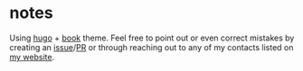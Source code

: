 # notes

Using [hugo](https://gohugo.io/) + [book](https://github.com/alex-shpak/hugo-book/) theme. Feel free to point out or even correct mistakes by creating an [issue](https://github.com/Mehvix/notes/issues/new)/[PR](https://github.com/Mehvix/notes/compare) or through reaching out to any of my contacts listed on [my website](https://www.mehvix.com).
